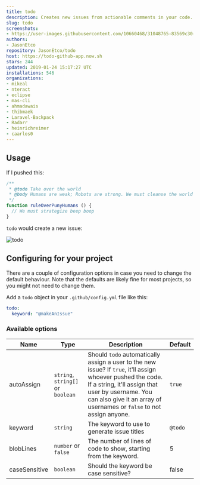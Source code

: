 ```yaml
---
title: todo
description: Creates new issues from actionable comments in your code.
slug: todo
screenshots:
- https://user-images.githubusercontent.com/10660468/31048765-83569c30-a5f2-11e7-933a-a119d43ad029.png
authors:
- JasonEtco
repository: JasonEtco/todo
host: https://todo-github-app.now.sh
stars: 244
updated: 2019-01-24 15:17:27 UTC
installations: 546
organizations:
- mikeal
- nteract
- eclipse
- mas-cli
- ahmadawais
- thibmaek
- Laravel-Backpack
- Radarr
- heinrichreimer
- caarlos0
---
```

## Usage

If I pushed this:

```js
/**
 * @todo Take over the world
 * @body Humans are weak; Robots are strong. We must cleanse the world of the virus that is humanity.
 */
function ruleOverPunyHumans () {
  // We must strategize beep boop
}
```

`todo` would create a new issue:

![todo](https://user-images.githubusercontent.com/10660468/31048765-83569c30-a5f2-11e7-933a-a119d43ad029.png)

## Configuring for your project

There are a couple of configuration options in case you need to change the default behaviour. Note that the defaults are likely fine for most projects, so you might not need to change them.

Add a `todo` object in your `.github/config.yml` file like this:

```yml
todo:
  keyword: "@makeAnIssue"

```

### Available options

| Name | Type | Description | Default |
|------|------|-------------|---------|
| autoAssign | `string`, `string[]` or `boolean` | Should `todo` automatically assign a user to the new issue? If `true`, it'll assign whoever pushed the code. If a string, it'll assign that user by username. You can also give it an array of usernames or `false` to not assign anyone. | `true` |
| keyword | `string` | The keyword to use to generate issue titles | `@todo` |
| blobLines | `number` or `false` | The number of lines of code to show, starting from the keyword. | 5 |
| caseSensitive | `boolean` | Should the keyword be case sensitive? | false |
